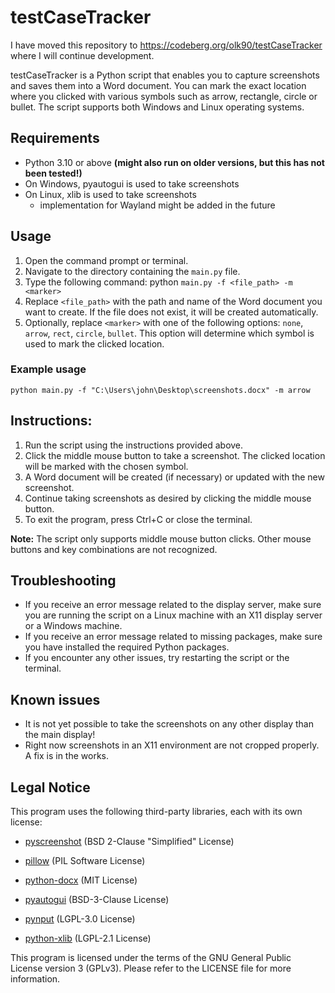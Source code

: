 # testCaseTracker

I have moved this repository to https://codeberg.org/olk90/testCaseTracker where I will continue development.

testCaseTracker is a Python script that enables you to capture screenshots and saves them into a Word document. You can
mark the exact location where you clicked with various symbols such as arrow, rectangle, circle or bullet. The script
supports both Windows and Linux operating systems.

## Requirements

* Python 3.10 or above **(might also run on older versions, but this has not been tested!)**
* On Windows, pyautogui is used to take screenshots
* On Linux, xlib is used to take screenshots
    * implementation for Wayland might be added in the future

## Usage

1. Open the command prompt or terminal.
2. Navigate to the directory containing the `main.py` file.
3. Type the following command: python `main.py -f <file_path> -m <marker>`
4. Replace `<file_path>` with the path and name of the Word document you want to create. If the file does not exist, it
   will be created automatically.
5. Optionally, replace `<marker>` with one of the following options: `none`, `arrow`, `rect`, `circle`, `bullet`. This
   option will determine which symbol is used to mark the clicked location.

### Example usage

```
python main.py -f "C:\Users\john\Desktop\screenshots.docx" -m arrow
```

## Instructions:

1. Run the script using the instructions provided above.
2. Click the middle mouse button to take a screenshot. The clicked location will be marked with the chosen symbol.
3. A Word document will be created (if necessary) or updated with the new screenshot.
4. Continue taking screenshots as desired by clicking the middle mouse button.
5. To exit the program, press Ctrl+C or close the terminal.

**Note:** The script only supports middle mouse button clicks. Other mouse buttons and key combinations are not
recognized.

## Troubleshooting

* If you receive an error message related to the display server, make sure you are running the script on a Linux machine
  with an X11 display server or a Windows machine.
* If you receive an error message related to missing packages, make sure you have installed the required Python
  packages.
* If you encounter any other issues, try restarting the script or the terminal.

## Known issues

* It is not yet possible to take the screenshots on any other display than the main display!
* Right now screenshots in an X11 environment are not cropped properly. A fix is in the works.

## Legal Notice

This program uses the following third-party libraries, each with its own license:

- [pyscreenshot](https://github.com/ponty/pyscreenshot/blob/master/LICENSE.txt) (BSD 2-Clause "Simplified" License)

- [pillow](https://github.com/python-pillow/Pillow/blob/main/LICENSE) (PIL Software License)

- [python-docx](https://github.com/python-openxml/python-docx/blob/master/LICENSE) (MIT License)

- [pyautogui](https://github.com/asweigart/pyautogui/blob/master/LICENSE.txt) (BSD-3-Clause License)

- [pynput](https://github.com/moses-palmer/pynput/blob/master/COPYING.LGPL) (LGPL-3.0 License)

- [python-xlib](https://github.com/python-xlib/python-xlib/blob/master/LICENSE) (LGPL-2.1 License)

This program is licensed under the terms of the GNU General Public License version 3 (GPLv3).
Please refer to the LICENSE file for more information.

